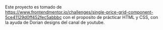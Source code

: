 Este proyecto es tomado de https://www.frontendmentor.io/challenges/single-price-grid-component-5ce41129d0ff452fec5abbbc con el proposito de prácticar HTML y CSS, con la ayuda de Dorian designs del canal de youtube.
